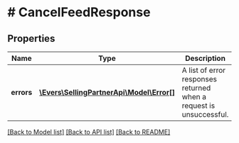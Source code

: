 # # CancelFeedResponse

## Properties

Name | Type | Description | Notes
------------ | ------------- | ------------- | -------------
**errors** | [**\Evers\SellingPartnerApi\Model\Error[]**](Error.md) | A list of error responses returned when a request is unsuccessful. | [optional]

[[Back to Model list]](../../README.md#models) [[Back to API list]](../../README.md#endpoints) [[Back to README]](../../README.md)
